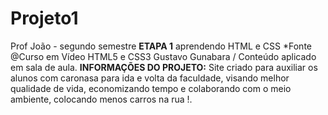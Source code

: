 # Projeto1
Prof João - segundo semestre
**ETAPA 1** aprendendo HTML e CSS
*Fonte @Curso em Vídeo HTML5 e CSS3 Gustavo Gunabara / Conteúdo aplicado em sala de aula.
**INFORMAÇÕES DO PROJETO:** Site criado para auxiliar os alunos com caronasa para ida e volta da faculdade, visando melhor qualidade de vida, economizando tempo e colaborando com o meio ambiente, colocando menos carros na rua !. 


